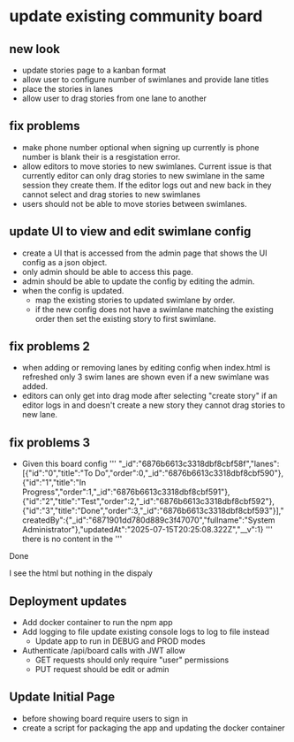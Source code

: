 # update existing community board

## new look
- update stories page to a kanban format
- allow user to configure number of swimlanes and provide lane titles
- place the stories in lanes
- allow user to drag stories from one lane to another

## fix problems
- make phone number optional when signing up currently is phone number is blank their is a resgistation error.
- allow editors to move stories to new swimlanes.  Current issue is that currently editor can only drag stories to new swimlane in the same session they create them.  If the editor logs out and new back in they cannot select and drag stories to new swimlanes
- users should not be able to move stories between swimlanes.


## update UI to view and edit swimlane config
- create a UI that is accessed from the admin page that shows the UI config as a json object.
- only admin should be able to access this page.
- admin should be able to update the config by editing the admin.
- when the config is updated.
	- map the existing stories to updated swimlane by order.
	- if the new config does not have a swimlane matching the existing order then set the existing story to first swimlane.

## fix problems 2
- when adding or removing lanes by editing config when index.html is refreshed only 3 swim lanes are shown even if a new swimlane was added.
- editors can only get into drag mode after selecting "create story" if an editor logs in and doesn't create a new story they cannot drag stories to new lane.

## fix problems 3
- Given this board config 
'''
"_id":"6876b6613c3318dbf8cbf58f","lanes":[{"id":"0","title":"To Do","order":0,"_id":"6876b6613c3318dbf8cbf590"},{"id":"1","title":"In Progress","order":1,"_id":"6876b6613c3318dbf8cbf591"},{"id":"2","title":"Test","order":2,"_id":"6876b6613c3318dbf8cbf592"},{"id":"3","title":"Done","order":3,"_id":"6876b6613c3318dbf8cbf593"}],"createdBy":{"_id":"6871901dd780d889c3f47070","fullname":"System Administrator"},"updatedAt":"2025-07-15T20:25:08.322Z","__v":1}
'''
there is no content in the 
'''
<div class="kanban-lane">
   <div class="lane-header">Done</div>
   <div class="lane-content" date-lane-id="3"></div>
</div>

I see the html but nothing in the dispaly

## Deployment updates
- Add docker container to run the npm app
- Add logging to file update existing console logs to log to file instead
	- Update app to run in DEBUG and PROD modes
- Authenticate /api/board calls with JWT allow
	- GET requests should only require "user" permissions
   - PUT request should be edit or admin 
  
## Update Initial Page
- before showing board require users to sign in
- create a script for packaging the app and updating the docker container

   






















